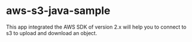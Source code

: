 # aws-s3-java-sample
This app integrated the AWS SDK of version 2.x will help you to connect to s3 to upload and download an object.

